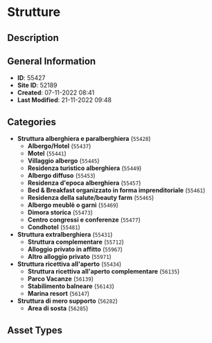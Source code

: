 # Strutture

## Description

## General Information
- **ID**: 55427
- **Site ID**: 52189
- **Created**: 07-11-2022 08:41
- **Last Modified**: 21-11-2022 09:48

## Categories
- **Struttura alberghiera e paralberghiera** (`55428`)
  - **Albergo/Hotel** (`55437`)
  - **Motel** (`55441`)
  - **Villaggio albergo** (`55445`)
  - **Residenza turistico alberghiera** (`55449`)
  - **Albergo diffuso** (`55453`)
  - **Residenza d'epoca alberghiera** (`55457`)
  - **Bed & Breakfast organizzato in forma imprenditoriale** (`55461`)
  - **Residenza della salute/beauty farm** (`55465`)
  - **Albergo meublè o garnì** (`55469`)
  - **Dimora storica** (`55473`)
  - **Centro congressi e conferenze** (`55477`)
  - **Condhotel** (`55481`)
- **Struttura extralberghiera** (`55431`)
  - **Struttura complementare** (`55712`)
  - **Alloggio privato in affitto** (`55967`)
  - **Altro alloggio privato** (`55971`)
- **Struttura ricettiva all'aperto** (`55434`)
  - **Struttura ricettiva all'aperto complementare** (`56135`)
  - **Parco Vacanze** (`56139`)
  - **Stabilimento balneare** (`56143`)
  - **Marina resort** (`56147`)
- **Struttura di mero supporto** (`56282`)
  - **Area di sosta** (`56285`)
## Asset Types
